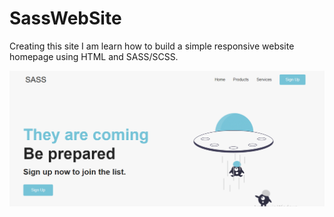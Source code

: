 # SassWebSite
Creating this site I am learn how to build a simple responsive website homepage using HTML and SASS/SCSS.

<img src="img/Screenshot_1.png" alt="HoItLookssLike">
